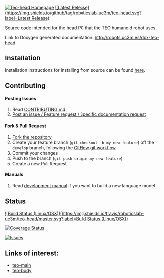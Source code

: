 [![Teo-head Homepage](https://img.shields.io/badge/teo-head-orange.svg)](http://robots.uc3m.es/dox-teo-head) [![Latest Release](https://img.shields.io/github/tag/roboticslab-uc3m/teo-head.svg?label=Latest Release)](https://github.com/roboticslab-uc3m/teo-head/tags)

Source code intended for the head PC that the TEO humanoid robot uses.

Link to Doxygen generated documentation: http://robots.uc3m.es/dox-teo-head

## Installation

Installation instructions for installing from source can be found [here]( doc/teo_head_install.md ).

## Contributing

#### Posting Issues

1. Read [CONTRIBUTING.md](https://github.com/roboticslab-uc3m/teo-head/blob/master/CONTRIBUTING.md)
2. [Post an issue / Feature request / Specific documentation request](https://github.com/roboticslab-uc3m/teo-head/issues)

#### Fork & Pull Request

1. [Fork the repository](https://github.com/roboticslab-uc3m/teo-head/fork)
2. Create your feature branch (`git checkout -b my-new-feature`) off the `develop` branch, following the [GitFlow git workflow](https://www.atlassian.com/git/tutorials/comparing-workflows/gitflow-workflow)
3. Commit your changes
4. Push to the branch (`git push origin my-new-feature`)
5. Create a new Pull Request

#### Manuals
1. Read [development manual](https://github.com/roboticslab-uc3m/teo-head/blob/develop/doc/teo-head-development-manual.md) if you want to build a new language model

## Status

[![Build Status (Linux/OSX)](https://img.shields.io/travis/roboticslab-uc3m/teo-head/master.svg?label=Build Status (Linux/OSX))](https://travis-ci.org/roboticslab-uc3m/teo-head)

[![Coverage Status](https://coveralls.io/repos/roboticslab-uc3m/teo-head/badge.svg)](https://coveralls.io/r/roboticslab-uc3m/teo-head)

[![Issues](https://img.shields.io/github/issues/roboticslab-uc3m/teo-head.svg?label=Issues)](https://github.com/roboticslab-uc3m/teo-head/issues)

## Links of interest:

* [teo-main](https://github.com/roboticslab-uc3m/teo-main)
* [teo-body](https://github.com/roboticslab-uc3m/teo-body)
